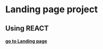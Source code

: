 # Landing page project

## Using REACT

#### [go to Landing page](http://jozef-wolf.github.io/landing-page/)



